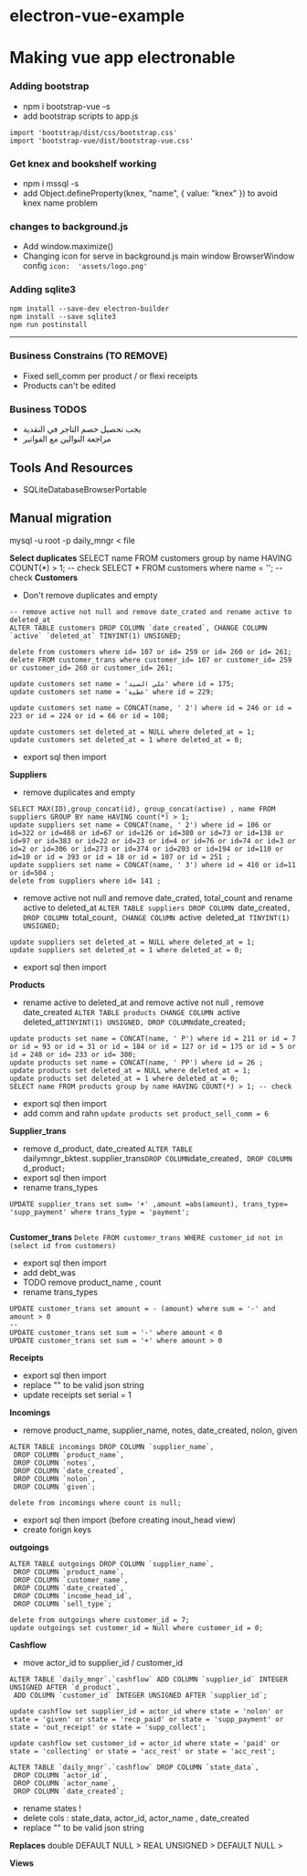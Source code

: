 # electron-vue-example

# Making vue app electronable

### Adding bootstrap

- npm i bootstrap-vue -s 
- add bootstrap scripts to app.js
```
import 'bootstrap/dist/css/bootstrap.css'
import 'bootstrap-vue/dist/bootstrap-vue.css'
```

### Get knex and bookshelf working

- npm i mssql -s
- add Object.defineProperty(knex, "name", { value: "knex" }) to avoid knex name problem

### changes to background.js

- Add window.maximize()
- Changing icon for serve in background.js main window BrowserWindow config `icon:  'assets/logo.png'`

### Adding sqlite3
```
npm install --save-dev electron-builder
npm install --save sqlite3
npm run postinstall
```
---

### Business Constrains (TO REMOVE)

- Fixed sell_comm per product / or flexi receipts
- Products can't be edited


### Business TODOS
- يجب تحصيل خصم التاجر في النقدية 
- مراجعة النوالين مع الفواتير

## Tools And Resources

- SQLiteDatabaseBrowserPortable

## Manual migration
mysql -u root -p daily_mngr < file

**Select duplicates**
SELECT name FROM customers group by name HAVING COUNT(*) > 1; -- check
SELECT * FROM customers where name = ''; -- check
**Customers**
- Don't remove duplicates and empty
```
-- remove active not null and remove date_crated and rename active to deleted_at 
ALTER TABLE customers DROP COLUMN `date_created`, CHANGE COLUMN `active` `deleted_at` TINYINT(1) UNSIGNED;

delete from customers where id= 107 or id= 259 or id= 260 or id= 261;
delete FROM customer_trans where customer_id= 107 or customer_id= 259 or customer_id= 260 or customer_id= 261;

update customers set name = 'علي السيد' where id = 175;
update customers set name = 'عطية' where id = 229;

update customers set name = CONCAT(name, ' 2') where id = 246 or id = 223 or id = 224 or id = 66 or id = 108;

update customers set deleted_at = NULL where deleted_at = 1;
update customers set deleted_at = 1 where deleted_at = 0;
```
- export sql then import 

**Suppliers**
- remove duplicates and empty

```
SELECT MAX(ID),group_concat(id), group_concat(active) , name FROM suppliers GROUP BY name HAVING count(*) > 1;
update suppliers set name = CONCAT(name, ' 2') where id = 106 or id=322 or id=468 or id=67 or id=126 or id=380 or id=73 or id=138 or id=97 or id=383 or id=22 or id=23 or id=4 or id=76 or id=74 or id=3 or id=2 or id=306 or id=273 or id=374 or id=203 or id=194 or id=110 or id=10 or id = 393 or id = 18 or id = 107 or id = 251 ;
update suppliers set name = CONCAT(name, ' 3') where id = 410 or id=11 or id=504 ;
delete from suppliers where id= 141 ;
```
- remove active not null and remove date_crated, total_count and rename active to deleted_at 
`ALTER TABLE suppliers DROP COLUMN `date_created`, DROP COLUMN `total_count`, CHANGE COLUMN `active` `deleted_at` TINYINT(1) UNSIGNED;`
```
update suppliers set deleted_at = NULL where deleted_at = 1;
update suppliers set deleted_at = 1 where deleted_at = 0;
```
- export sql then import 

**Products**
- rename active to deleted_at and remove active not null , remove date_created
`ALTER TABLE products CHANGE COLUMN `active` `deleted_at` TINYINT(1) UNSIGNED,
DROP COLUMN `date_created`;`

```
update products set name = CONCAT(name, ' P') where id = 211 or id = 7 or id = 93 or id = 31 or id = 184 or id = 127 or id = 175 or id = 5 or id = 248 or id= 233 or id= 300;
update products set name = CONCAT(name, ' PP') where id = 26 ;
update products set deleted_at = NULL where deleted_at = 1;
update products set deleted_at = 1 where deleted_at = 0;
SELECT name FROM products group by name HAVING COUNT(*) > 1; -- check
```
- export sql then import 
- add comm and rahn
`update products set product_sell_comm = 6`

**Supplier_trans**
- remove d_product, date_created
`ALTER TABLE `dailymngr_bktest`.`supplier_trans` DROP COLUMN `date_created`,
 DROP COLUMN `d_product`;`
- export sql then import 
- rename trans_types

```
UPDATE supplier_trans set sum= '+' ,amount =abs(amount), trans_type= 'supp_payment' where trans_type = 'payment';


```
**Customer_trans**
`Delete FROM customer_trans WHERE customer_id not in (select id from customers)`
- export sql then import 
- add debt_was
- TODO remove product_name , count
- rename trans_types
```
UPDATE customer_trans set amount = - (amount) where sum = '-' and amount > 0
--
UPDATE customer_trans set sum = '-' where amount < 0
UPDATE customer_trans set sum = '+' where amount > 0
```

**Receipts**
- export sql then import 
- replace "\" to be valid json string
- update receipts set serial = 1

**Incomings**
- remove product_name, supplier_name, notes, date_created, nolon, given 
```
ALTER TABLE incomings DROP COLUMN `supplier_name`,
 DROP COLUMN `product_name`,
 DROP COLUMN `notes`,
 DROP COLUMN `date_created`,
 DROP COLUMN `nolon`,
 DROP COLUMN `given`;

delete from incomings where count is null;
```
- export sql then import 
(before creating inout_head view)
- create forign keys

**outgoings**
```
ALTER TABLE outgoings DROP COLUMN `supplier_name`,
 DROP COLUMN `product_name`,
 DROP COLUMN `customer_name`,
 DROP COLUMN `date_created`,
 DROP COLUMN `income_head_id`,
 DROP COLUMN `sell_type`;

delete from outgoings where customer_id = 7;
update outgoings set customer_id = Null where customer_id = 0;
```

**Cashflow**
- move actor_id to supplier_id / customer_id
```
ALTER TABLE `daily_mngr`.`cashflow` ADD COLUMN `supplier_id` INTEGER UNSIGNED AFTER `d_product`,
 ADD COLUMN `customer_id` INTEGER UNSIGNED AFTER `supplier_id`;

update cashflow set supplier_id = actor_id where state = 'nolon' or state = 'given' or state = 'recp_paid' or state = 'supp_payment' or state = 'out_receipt' or state = 'supp_collect';

update cashflow set customer_id = actor_id where state = 'paid' or state = 'collecting' or state = 'acc_rest' or state = 'acc_rest';

ALTER TABLE `daily_mngr`.`cashflow` DROP COLUMN `state_data`,
 DROP COLUMN `actor_id`,
 DROP COLUMN `actor_name`,
 DROP COLUMN `date_created`;

```
- rename states !
- delete cols : state_data, actor_id, actor_name , date_created
- replace "\" to be valid json string

**Replaces**
double DEFAULT NULL > REAL
UNSIGNED > 
DEFAULT NULL > 

**Views**

